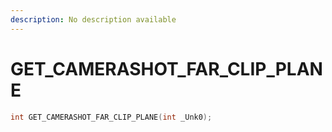 ```yaml
---
description: No description available 
---
```


# GET_CAMERASHOT_FAR_CLIP_PLANE

```cpp
int GET_CAMERASHOT_FAR_CLIP_PLANE(int _Unk0);
```